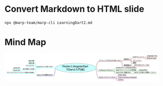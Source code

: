 # Convert Markdown to HTML slide

```
npx @marp-team/marp-cli LearningDart2.md
```

# Mind Map

![Mind Map of Learning Dart2](https://github.com/eyasuyuki/LearningDart2/blob/master/mind_map/LearningDart2.png?raw=true)

